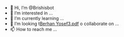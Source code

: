 - 👋 Hi, I’m @Brishisbot
- 👀 I’m interested in ...
- 🌱 I’m currently learning ...
- 💞️ I’m looking t[Berhan Yosef3.pdf](https://github.com/Brishisbot/Brishisbot/files/13064868/Berhan.Yosef3.pdf)
o collaborate on ...
- 📫 How to reach me ...

<!---
Brishisbot/Brishisbot is a ✨ special ✨ repository because its `README.md` (this file) appears on your GitHub profile.
You can click the Preview link to take a look at your changes.
--->
